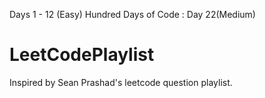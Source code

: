 Days 1 - 12 (Easy)
Hundred Days of Code : Day 22(Medium)
# LeetCodePlaylist
Inspired by Sean Prashad's leetcode question playlist.
